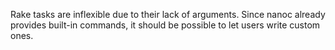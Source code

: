 Rake tasks are inflexible due to their lack of arguments. Since nanoc already provides built-in commands, it should be possible to let users write custom ones.